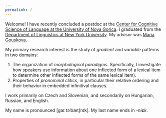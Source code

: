 ```yaml
---
permalink: /
---
```


Welcome! I have recently concluded a postdoc at the [Center for Cognitive Science of Language at the University of Nova Gorica](https://www.ung.si/en/research/center-for-cognitive-science-of-language/). I graduated from the [Department of Linguistics at New York University](https://as.nyu.edu/content/nyu-as/as/departments/linguistics/homepage.html). My advisor was [Maria Gouskova](http://gouskova.com/).

My primary research interest is the study of _gradient_ and _variable_ patterns in two domains: 
1. The organization of _morphological paradigms_. Specifically, I investigate how speakers use information about one inflected form of a lexical item to determine other inflected forms of the same lexical item).
2. Properties of _pronominal clitics_, in particular their relative ordering and their behavior in embedded infinitival clauses.

I work primarily on Czech and Slovenian, and secondarily on Hungarian, Russian, and English.

My name is pronounced [gaɪ təˈbætʃnɪk]. My last name ends in _-ni**c**k_.